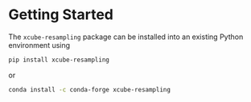 # Getting Started

The `xcube-resampling` package can be installed into an existing Python environment
using

```bash
pip install xcube-resampling
```

or

```bash
conda install -c conda-forge xcube-resampling
```

